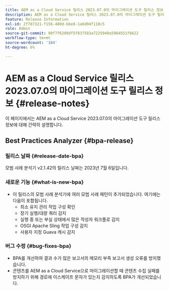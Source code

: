 ```yaml
---
title: AEM as a Cloud Service 릴리스 2023.07.0의 마이그레이션 도구 릴리스 정보
description: AEM as a Cloud Service 릴리스 2023.07.0의 마이그레이션 도구 릴리스 정보
feature: Release Information
exl-id: 2f787321-f156-480d-bbe8-1a6d04f110c5
role: Admin
source-git-commit: 90f7f6209df5f837583a7225940a5984551f6622
workflow-type: tm+mt
source-wordcount: '164'
ht-degree: 6%

---
```


# AEM as a Cloud Service 릴리스 2023.07.0의 마이그레이션 도구 릴리스 정보 {#release-notes}

이 페이지에서는 AEM as a Cloud Service 2023.07.0의 마이그레이션 도구 릴리스 정보에 대해 간략히 설명합니다.

## Best Practices Analyzer {#bpa-release}

### 릴리스 날짜 {#release-date-bpa}

모범 사례 분석기 v2.1.42의 릴리스 날짜는 2023년 7월 6일입니다.

### 새로운 기능 {#what-is-new-bpa}

* 이 릴리스의 모범 사례 분석기에 여러 모범 사례 패턴이 추가되었습니다. 여기에는 다음이 포함됩니다.
   * 최소 유지 관리 작업 구성 확인
   * 장기 실행/대량 쿼리 감지
   * 실행 중 또는 부실 상태에서 많은 작성자 워크플로 감지
   * OSGI Apache Sling 작업 구성 감지
   * 사용자 지정 Guava 캐시 감지

### 버그 수정 {#bug-fixes-bpa}

* BPA를 개선하여 결과 수가 많은 보고서의 메모리 부족 보고서 생성 오류를 방지했습니다.
* 콘텐츠를 AEM as a Cloud Service으로 마이그레이션할 때 콘텐츠 수집 실패를 방지하기 위해 경로에 이스케이프 문자가 있는지 감지하도록 BPA가 개선되었습니다.
